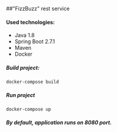 ##"FizzBuzz" rest service

#### Used technologies:
* Java 1.8
* Spring Boot 2.7.1
* Maven
* Docker


##### Build project:
    docker-compose build
##### Run project
    docker-compose up
##### By default, application runs on 8080 port.